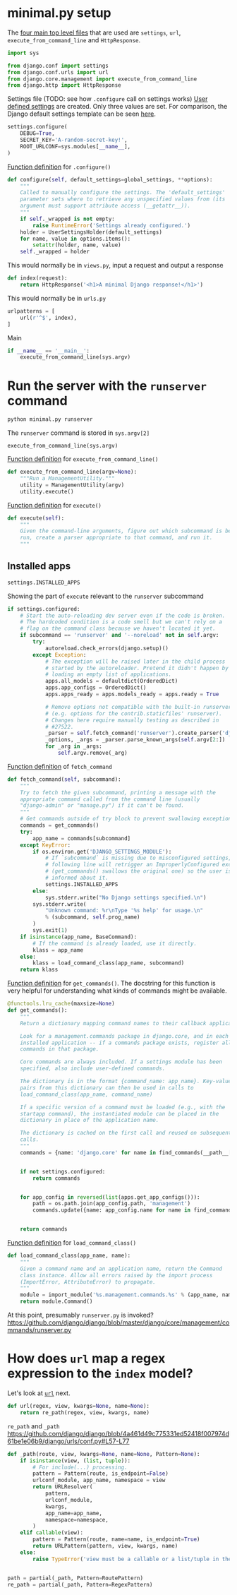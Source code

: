 # minimal.py setup

The [four main top level files](https://github.com/syntarsus/minimal-django/blob/master/minimal.py#L1-L6) that are used are `settings`, `url`,
`execute_from_command_line` and `HttpResponse`.
```python
import sys

from django.conf import settings
from django.conf.urls import url
from django.core.management import execute_from_command_line
from django.http import HttpResponse
```

Settings file (TODO: see how `.configure` call on settings works)
[User defined settings](https://github.com/syntarsus/minimal-django/blob/65458398b2538a59bb0b4287ff1e10bb8473ea43/minimal.py#L8-L12) are created. Only three values are set. For comparison,
the Django default settings template can be seen [here](https://github.com/django/django/blob/master/django/conf/project_template/project_name/settings.py-tpl).
```python
settings.configure(
    DEBUG=True,
    SECRET_KEY='A-random-secret-key!',
    ROOT_URLCONF=sys.modules[__name__],
)
```

[Function definition](https://github.com/django/django/blob/master/django/conf/__init__.py#L77-L88) for `.configure()`
```python
def configure(self, default_settings=global_settings, **options):
    """
    Called to manually configure the settings. The 'default_settings'
    parameter sets where to retrieve any unspecified values from (its
    argument must support attribute access (__getattr__)).
    """
    if self._wrapped is not empty:
        raise RuntimeError('Settings already configured.')
    holder = UserSettingsHolder(default_settings)
    for name, value in options.items():
        setattr(holder, name, value)
    self._wrapped = holder
```

This would normally be in `views.py`, input a request and output a response
```python
def index(request):
    return HttpResponse('<h1>A minimal Django response!</h1>')
```

This would normally be in `urls.py`
```python
urlpatterns = [
    url(r'^$', index),
]
```

Main
```python
if __name__ == '__main__':
    execute_from_command_line(sys.argv)
```

# Run the server with the `runserver` command
```python
python minimal.py runserver
```

The `runserver` command is stored in `sys.argv[2]`
```
execute_from_command_line(sys.argv)
```

[Function definition](https://github.com/django/django/blob/master/django/core/management/__init__.py#L368-L371) for `execute_from_command_line()`
```python
def execute_from_command_line(argv=None):
    """Run a ManagementUtility."""
    utility = ManagementUtility(argv)
    utility.execute()
```

[Function definition](https://github.com/django/django/blob/master/django/core/management/__init__.py#L293-L365) for `execute()`
```python
def execute(self):
    """
    Given the command-line arguments, figure out which subcommand is being
    run, create a parser appropriate to that command, and run it.
    """
```

## Installed apps
```python
settings.INSTALLED_APPS
```


Showing the part of `execute` relevant to the `runserver` subcommand
```python
if settings.configured:
    # Start the auto-reloading dev server even if the code is broken.
    # The hardcoded condition is a code smell but we can't rely on a
    # flag on the command class because we haven't located it yet.
    if subcommand == 'runserver' and '--noreload' not in self.argv:
        try:
            autoreload.check_errors(django.setup)()
        except Exception:
            # The exception will be raised later in the child process
            # started by the autoreloader. Pretend it didn't happen by
            # loading an empty list of applications.
            apps.all_models = defaultdict(OrderedDict)
            apps.app_configs = OrderedDict()
            apps.apps_ready = apps.models_ready = apps.ready = True

            # Remove options not compatible with the built-in runserver
            # (e.g. options for the contrib.staticfiles' runserver).
            # Changes here require manually testing as described in
            # #27522.
            _parser = self.fetch_command('runserver').create_parser('django', 'runserver')
            _options, _args = _parser.parse_known_args(self.argv[2:])
            for _arg in _args:
                self.argv.remove(_arg)

```

[Function definition](https://github.com/django/django/blob/4a461d49c775331ed52418f007974d61be1e06b9/django/core/management/__init__.py#L188-L217) of `fetch_command`
```python
def fetch_command(self, subcommand):
    """
    Try to fetch the given subcommand, printing a message with the
    appropriate command called from the command line (usually
    "django-admin" or "manage.py") if it can't be found.
    """
    # Get commands outside of try block to prevent swallowing exceptions
    commands = get_commands()
    try:
        app_name = commands[subcommand]
    except KeyError:
        if os.environ.get('DJANGO_SETTINGS_MODULE'):
            # If `subcommand` is missing due to misconfigured settings, the
            # following line will retrigger an ImproperlyConfigured exception
            # (get_commands() swallows the original one) so the user is
            # informed about it.
            settings.INSTALLED_APPS
        else:
            sys.stderr.write("No Django settings specified.\n")
        sys.stderr.write(
            "Unknown command: %r\nType '%s help' for usage.\n"
            % (subcommand, self.prog_name)
        )
        sys.exit(1)
    if isinstance(app_name, BaseCommand):
        # If the command is already loaded, use it directly.
        klass = app_name
    else:
        klass = load_command_class(app_name, subcommand)
    return klass
```

[Function definition](https://github.com/django/django/blob/4a461d49c775331ed52418f007974d61be1e06b9/django/core/management/__init__.py#L40-L72) for `get_commands()`. The docstring for this function is very helpful for understanding what kinds of commands might be available.

```python
@functools.lru_cache(maxsize=None)
def get_commands():
    """
    Return a dictionary mapping command names to their callback applications.

    Look for a management.commands package in django.core, and in each
    installed application -- if a commands package exists, register all
    commands in that package.

    Core commands are always included. If a settings module has been
    specified, also include user-defined commands.

    The dictionary is in the format {command_name: app_name}. Key-value
    pairs from this dictionary can then be used in calls to
    load_command_class(app_name, command_name)

    If a specific version of a command must be loaded (e.g., with the
    startapp command), the instantiated module can be placed in the
    dictionary in place of the application name.

    The dictionary is cached on the first call and reused on subsequent
    calls.
    """
    commands = {name: 'django.core' for name in find_commands(__path__[0])}


    if not settings.configured:
        return commands


    for app_config in reversed(list(apps.get_app_configs())):
        path = os.path.join(app_config.path, 'management')
        commands.update({name: app_config.name for name in find_commands(path)})


    return commands
```

[Function definition](https://github.com/django/django/blob/4a461d49c775331ed52418f007974d61be1e06b9/django/core/management/__init__.py#L30-L37) for `load_command_class()`
```python
def load_command_class(app_name, name):
    """
    Given a command name and an application name, return the Command
    class instance. Allow all errors raised by the import process
    (ImportError, AttributeError) to propagate.
    """
    module = import_module('%s.management.commands.%s' % (app_name, name))
    return module.Command()
```

At this point, presumably `runserver.py` is invoked?
https://github.com/django/django/blob/master/django/core/management/commands/runserver.py

# How does `url` map a regex expression to the `index` model?
Let's look at [`url`](https://github.com/django/django/blob/master/django/conf/urls/__init__.py#L12-L13) next.


```python
def url(regex, view, kwargs=None, name=None):
    return re_path(regex, view, kwargs, name)
```

`re_path` and `_path`
https://github.com/django/django/blob/4a461d49c775331ed52418f007974d61be1e06b9/django/urls/conf.py#L57-L77

```python
def _path(route, view, kwargs=None, name=None, Pattern=None):
    if isinstance(view, (list, tuple)):
        # For include(...) processing.
        pattern = Pattern(route, is_endpoint=False)
        urlconf_module, app_name, namespace = view
        return URLResolver(
            pattern,
            urlconf_module,
            kwargs,
            app_name=app_name,
            namespace=namespace,
        )
    elif callable(view):
        pattern = Pattern(route, name=name, is_endpoint=True)
        return URLPattern(pattern, view, kwargs, name)
    else:
        raise TypeError('view must be a callable or a list/tuple in the case of include().')


path = partial(_path, Pattern=RoutePattern)
re_path = partial(_path, Pattern=RegexPattern)
```
